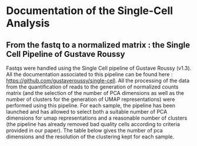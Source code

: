 # Documentation of the Single-Cell Analysis


##  From the fastq to a normalized matrix : the Single Cell Pipeline of Gustave Roussy  


Fastqs were handled using the Single Cell pipeline of Gustave Roussy (v1.3). All the documentation associated to this pipeline can be found here : https://github.com/gustaveroussy/single-cell. All the processing of the data from the quantification of reads to the generation of normalized counts matrix (and the selection of the number of PCA dimensions as well as the number of clusters for the generation of UMAP representations) were performed using this pipeline. For each sample, the pipeline has been launched and has allowed to select both a suitable number of PCA dimensions for umap representations and a reasonable number of clusters (the pipeline has already removed bad quality cells according to criteria provided in our paper). The table below gives the number of pca dimensions and the resolution of the clustering kept for each sample.  
